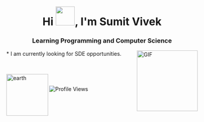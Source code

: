 
<h1 align="center">Hi <img src="https://media.tenor.com/images/f580b40a349dcb2d7cb93573e2329061/tenor.gif" width="50px"/>, I'm Sumit Vivek</h1>
<h3 align="center">Learning Programming and Computer Science</h3>
<!-- ## Hi there 👋🏻
* I am Sumit Vivek, a programming enthusiast. -->
* I am currently looking for SDE opportunities.
<img align="right" alt="GIF" height="160px" src="https://octodex.github.com/images/codercat.jpg" />

&nbsp;&nbsp;

<p align="left"><img align="left" src="https://profile-counter.glitch.me/{sumitvivek}/count.svg" alt="earth" width="110px"></p>
<br>
<!-- ![Profile Views](https://profile-counter.glitch.me/{sumitvivek}/count.svg) -->

![Profile Views](https://gpvc.arturio.dev/sumitvivek)

<!--
**sumitvivek/sumitvivek** is a ✨ _special_ ✨ repository because its `README.md` (this file) appears on your GitHub profile.

Here are some ideas to get you started:

- 🔭 I’m currently working on ...
- 🌱 I’m currently learning ...
- 👯 I’m looking to collaborate on ...
- 🤔 I’m looking for help with ...
- 💬 Ask me about ...
- 📫 How to reach me: ...
- 😄 Pronouns: ...
- ⚡ Fun fact: ...
-->
